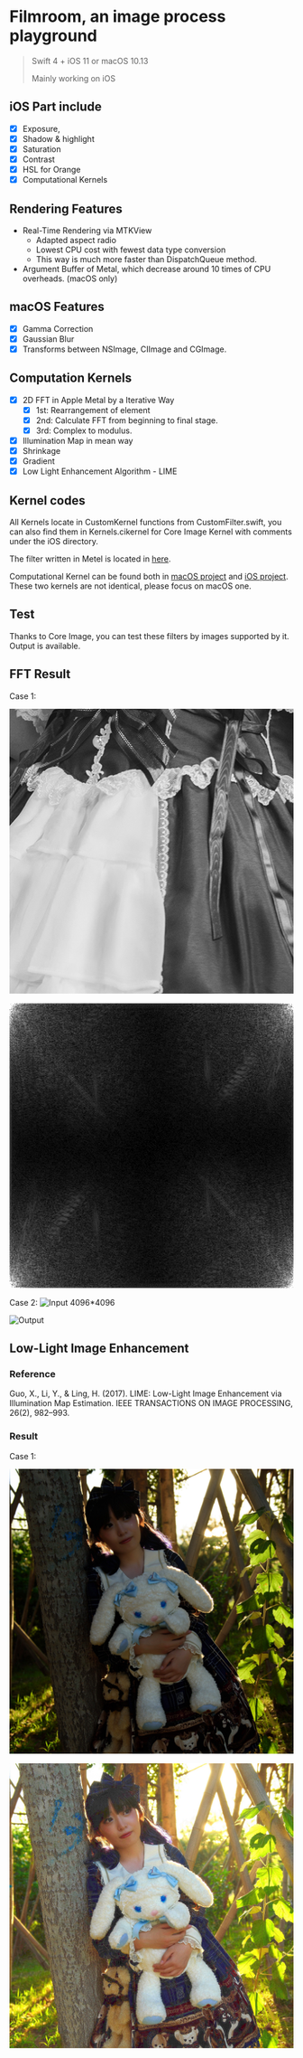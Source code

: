 # Filmroom, an image process playground

> 
> Swift 4 + iOS 11 or macOS 10.13
> 
> Mainly working on iOS




## iOS Part include

- [x] Exposure,
- [x] Shadow & highlight
- [x] Saturation
- [x] Contrast
- [x] HSL for Orange
- [x] Computational Kernels

## Rendering Features

- Real-Time Rendering via MTKView
	- Adapted aspect radio
	- Lowest CPU cost with fewest data type conversion
	- This way is much more faster than DispatchQueue method.
- Argument Buffer of Metal, which decrease around 10 times of CPU overheads. (macOS only)

## macOS Features

- [x] Gamma Correction
- [x] Gaussian Blur
- [x] Transforms between NSImage, CIImage and CGImage.

## Computation Kernels

- [x] 2D FFT in Apple Metal by a Iterative Way
	- [x] 1st: Rearrangement of element
	- [x] 2nd: Calculate FFT from beginning to final stage. 
	- [x] 3rd: Complex to modulus.
- [x] Illumination Map in mean way
- [x] Shrinkage
- [x] Gradient
- [x] Low Light Enhancement Algorithm - LIME

## Kernel codes

All Kernels locate in CustomKernel functions from CustomFilter.swift, you can also find them in Kernels.cikernel for Core Image Kernel with comments under the iOS directory. 

The filter written in Metel is located in [here](/macOS/Filmroom%20for%20Mac/Filters/Kernels.metal).

Computational Kernel can be found both in [macOS project](/macOS/Filmroom%20for%20Mac/Filters/ComputeKernel.metal) and [iOS project](iOS/Filmroom/Filters/ComputeKernel.metal). These two kernels are not identical, please focus on macOS one.

## Test

Thanks to Core Image, you can test these filters by images supported by it. Output is available.

## FFT Result

Case 1:

![Input 512*512](/TestingCase/1_512.jpg)

![Output](/TestingCase/1_output.jpg)

Case 2:
![Input 4096*4096](/TestingCase/2_4096.jpg)

![Output](/TestingCase/2_output.jpg)

## Low-Light Image Enhancement

### Reference

Guo, X., Li, Y., & Ling, H. (2017). LIME: Low-Light Image Enhancement via Illumination Map Estimation. IEEE TRANSACTIONS ON IMAGE PROCESSING, 26(2), 982–993.

### Result

Case 1:

![Low-Light 1](/TestingCase/LIME1_2048.jpg)

![Output 1](/TestingCase/LIME1_output.JPG)

